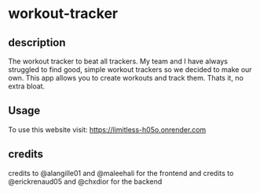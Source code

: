 # workout-tracker

## description

The workout tracker to beat all trackers. My team and I have always struggled to find good, simple workout trackers so we decided to make our own. This app allows you to create workouts and track them. Thats it, no extra bloat.

## Usage

To use this website visit: https://limitless-h05o.onrender.com

## credits

credits to @alangille01 and @maleehali for the frontend and credits to @erickrenaud05 and @chxdior for the backend


